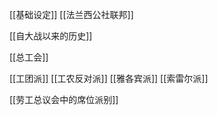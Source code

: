 [[基础设定]]
[[法兰西公社联邦]]

[[自大战以来的历史]]

[[总工会]]

[[工团派]]
[[工农反对派]]
[[雅各宾派]]
[[索雷尔派]]

[[劳工总议会中的席位派别]]


